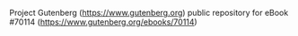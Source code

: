 Project Gutenberg (https://www.gutenberg.org) public repository for
eBook #70114 (https://www.gutenberg.org/ebooks/70114)
